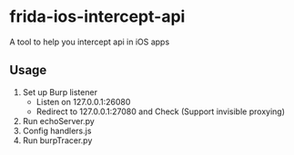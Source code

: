 # frida-ios-intercept-api
A tool to help you intercept api in iOS apps

## Usage
 1. Set up Burp listener
     - Listen on 127.0.0.1:26080
     - Redirect to 127.0.0.1:27080 and Check (Support invisible proxying)
 1. Run echoServer.py
 1. Config handlers.js
 1. Run burpTracer.py